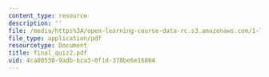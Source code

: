 ```yaml
---
content_type: resource
description: ''
file: /media/https%3A/open-learning-course-data-rc.s3.amazonaws.com/1-725j-chemicals-in-the-environment-fate-and-transport-fall-2004/4ca805309adbbca30f1d378be6e16864_final_quiz2.pdf
file_type: application/pdf
resourcetype: Document
title: final_quiz2.pdf
uid: 4ca80530-9adb-bca3-0f1d-378be6e16864
---
```

